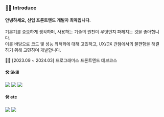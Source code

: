 ### 🙇‍♂️ Introduce
#### 안녕하세요, 신입 프론트엔드 개발자 최익입니다.

<div>기본기를 중요하게 생각하며, 사용하는 기술의 원천이 무엇인지 파헤치는 것을 좋아합니다.</div>
<div>이를 바탕으로 코드 및 성능 최적화에 대해 고민하고, UX/DX 관점에서의 불편함을 해결하기 위해 고민하며 개발합니다.</div>
<p></p>
🧑‍💻 [2023.09 ~ 2024.03] 프로그래머스 프론트엔드 데브코스 
<div>
  <h4>🛠️ Skill</h4>
    <div><div/>
    <img src="https://img.shields.io/badge/JS-F7DF1E?style=flat&logo=JavaScript&logoColor=black"/>
    <img src="https://img.shields.io/badge/TS-3178C6?style=flat&logo=typescript&logoColor=black"/>
    <img src="https://img.shields.io/badge/React-61DAFB?style=flat&logo=React&logoColor=black"/>
  <h4>🛠️ etc</h4>
      <img src="https://img.shields.io/badge/git-F05032?style=flat&logo=git&logoColor=black"/>
      <img src="https://img.shields.io/badge/figma-F24E1E?style=flat&logo=figma&logoColor=black"/>
</div>
      
